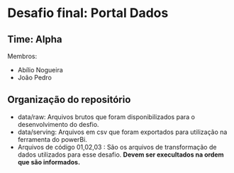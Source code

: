 # Desafio final: Portal Dados

## Time: Alpha 

Membros: 
- Abílio Nogueira 
- João Pedro
  
## Organização do repositório

- data/raw: Arquivos brutos que foram disponibilizados para o desenvolvimento do desfio.
- data/serving: Arquivos em csv que foram exportados para utilização na ferramenta do powerBi.
- Arquivos de código 01,02,03 : São os arquivos de transformação de dados utilizados para esse desafio. **Devem ser execultados na ordem que são informados.**
